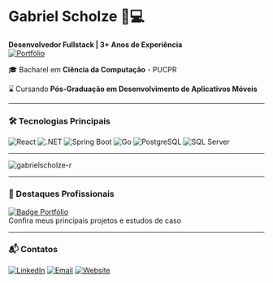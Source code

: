 # Gabriel Scholze 👨💻  
**Desenvolvedor Fullstack | 3+ Anos de Experiência**  
[![Portfólio](https://img.shields.io/badge/Meu_Portfólio-0080FF?style=for-the-badge&logoColor=white)](https://gabrielscholze.tech)

🎓 Bacharel em **Ciência da Computação** - PUCPR

⌛ Cursando **Pós-Graduação em Desenvolvimento de Aplicativos Móveis**

---

### 🛠 Tecnologias Principais

<div align="left">

<img src="https://img.shields.io/badge/React-61DAFB?style=for-the-badge&logo=react&logoColor=black" alt="React"/>
<img src="https://img.shields.io/badge/.NET-512BD4?style=for-the-badge&logo=dotnet&logoColor=white" alt=".NET"/>
<img src="https://img.shields.io/badge/Spring_Boot-6DB33F?style=for-the-badge&logo=springboot&logoColor=white" alt="Spring Boot"/>
<img src="https://img.shields.io/badge/Go-00ADD8?style=for-the-badge&logo=go&logoColor=white" alt="Go"/>
<img src="https://img.shields.io/badge/PostgreSQL-4169E1?style=for-the-badge&logo=postgresql&logoColor=white" alt="PostgreSQL"/>
<img src="https://img.shields.io/badge/SQL_Server-CC2927?style=for-the-badge&logo=microsoft-sql-server&logoColor=white" alt="SQL Server"/>
</div>

---

<div align="left" style="cursor: none;">
  <p><img src="https://github-readme-stats.vercel.app/api/top-langs?username=gabrielscholze-r&show_icons=true&locale=en&layout=compact" alt="gabrielscholze-r" /></p>
</div>

---

### 📌 Destaques Profissionais

[![Badge Portfólio](https://img.shields.io/badge/🚀_Ver_Projetos-3DDC84?style=flat-square&logo=vercel&logoColor=white)](https://gabrielscholze.tech)  
Confira meus principais projetos e estudos de caso

---

### 📬 Contatos

[![LinkedIn](https://img.shields.io/badge/LinkedIn-0077B5?style=for-the-badge&logo=linkedin&logoColor=white)](https://www.linkedin.com/in/gabriel-scholze-rosa-28b9ab1b2/)
[![Email](https://img.shields.io/badge/Gmail-D14836?style=for-the-badge&logo=gmail&logoColor=white)](mailto:gabrielscholze@gmail.com)
[![Website](https://img.shields.io/badge/Portfólio-3DDC84?style=for-the-badge&logo=vercel&logoColor=white)](https://gabrielscholze.tech)

